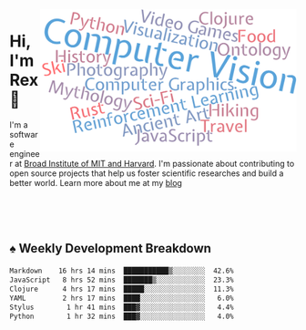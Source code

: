 <img src="https://raw.githubusercontent.com/rexwangcc/rexwangcc/master/myself.png" alt="Rex!" width="450" height="250" align="right">

# Hi, I'm Rex 👋

I'm a software engineer at [Broad Institute of MIT and Harvard](https://www.broadinstitute.org/). I'm passionate about contributing to open source projects that help us foster scientific researches and build a better world. Learn more about me at my [blog](https://rexwang.cc)

<br>
<br>
<br>

<table>
<tr valign="top" width="50%">
<!-- <td > -->

## ♠ Weekly Development Breakdown

<!-- code_time starts -->

```text
Markdown    16 hrs 14 mins  ███████████▒░░░░░░░░  42.6%
JavaScript   8 hrs 52 mins  ███████▒░░░░░░░░░░░░  23.3%
Clojure      4 hrs 17 mins  █████░░░░░░░░░░░░░░░  11.3%
YAML         2 hrs 17 mins  ████░░░░░░░░░░░░░░░░   6.0%
Stylus        1 hr 41 mins  ███▓░░░░░░░░░░░░░░░░   4.4%
Python        1 hr 32 mins  ███▓░░░░░░░░░░░░░░░░   4.0%
```

<!-- code_time ends -->

<!-- Placeholder for my Game statuses -->

<!-- <td valign="top" width="50%">

#### ♦ My Personal Progress

</td> -->

</tr>
</table>
